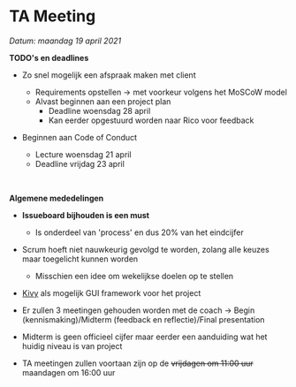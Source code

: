 <h1>TA Meeting</h1>

*Datum: maandag 19 april 2021*

**TODO's en deadlines**
- Zo snel mogelijk een afspraak maken met client
	- Requirements opstellen -> met voorkeur volgens het MoSCoW model
	- Alvast beginnen aan een project plan
		- Deadline woensdag 28 april
		- Kan eerder opgestuurd worden naar Rico voor feedback

- Beginnen aan Code of Conduct
	- Lecture woensdag 21 april
	- Deadline vrijdag 23 april

<br/>

**Algemene mededelingen**
- **Issueboard bijhouden is een must**
	- Is onderdeel van 'process' en dus 20% van het eindcijfer

- Scrum hoeft niet nauwkeurig gevolgd te worden, zolang alle keuzes maar toegelicht kunnen worden
	- Misschien een idee om wekelijkse doelen op te stellen
- [Kivy](https://kivy.org/#home) als mogelijk GUI framework voor het project
- Er zullen 3 meetingen gehouden worden met de coach -> Begin (kennismaking)/Midterm (feedback en reflectie)/Final presentation
- Midterm is geen officieel cijfer maar eerder een aanduiding wat het huidig niveau is van project
- TA meetingen zullen voortaan zijn op de ~~vrijdagen om 11:00 uur~~ maandagen om 16:00 uur
